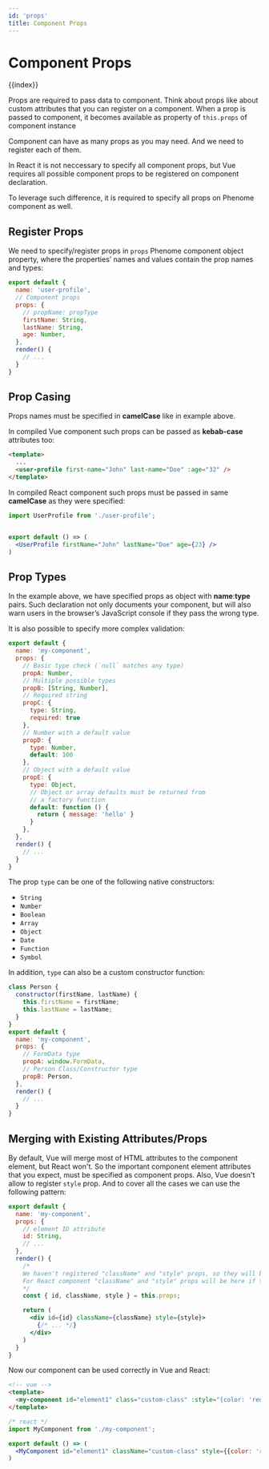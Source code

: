 ```yaml
---
id: 'props'
title: Component Props
---
```

# Component Props

{{index}}

Props are required to pass data to component. Think about props like about custom attributes that you can register on a component. When a prop is passed to component, it becomes available as property of `this.props` of component instance

Component can have as many props as you may need. And we need to register each of them.

<div class="important-note">
  <p>In React it is not neccessary to specify all component props, but Vue requires all possible component props to be registered on component declaration.</p>
  <p>To leverage such difference, it is required to specify all props on Phenome component as well.</p>
</div>

## Register Props

We need to specify/register props in `props` Phenome component object property, where the properties’ names and values contain the prop names and types:

```jsx
export default {
  name: 'user-profile',
  // Component props
  props: {
    // propName: propType
    firstName: String,
    lastName: String,
    age: Number,
  },
  render() {
    // ...
  }
}
```

## Prop Casing

Props names must be specified in **camelCase** like in example above.

In compiled Vue component such props can be passed as **kebab-case** attributes too:

```html
<template>
  ...
  <user-profile first-name="John" last-name="Doe" :age="32" />
</template>
```

In compiled React component such props must be passed in same **camelCase** as they were specified:

```jsx
import UserProfile from './user-profile';


export default () => (
  <UserProfile firstName="John" lastName="Doe" age={23} />
)
```

## Prop Types

In the example above, we have specified props as object with **name**:**type** pairs. Such declaration not only documents your component, but will also warn users in the browser’s JavaScript console if they pass the wrong type.

It is also possible to specify more complex validation:

```jsx
export default {
  name: 'my-component',
  props: {
    // Basic type check (`null` matches any type)
    propA: Number,
    // Multiple possible types
    propB: [String, Number],
    // Required string
    propC: {
      type: String,
      required: true
    },
    // Number with a default value
    propD: {
      type: Number,
      default: 100
    },
    // Object with a default value
    propE: {
      type: Object,
      // Object or array defaults must be returned from
      // a factory function
      default: function () {
        return { message: 'hello' }
      }
    },
  },
  render() {
    // ...
  }
}
```

The prop `type` can be one of the following native constructors:

* `String`
* `Number`
* `Boolean`
* `Array`
* `Object`
* `Date`
* `Function`
* `Symbol`

In addition, `type` can also be a custom constructor function:

```jsx
class Person {
  constructor(firstName, lastName) {
    this.firstName = firstName;
    this.lastName = lastName;
  }
}
export default {
  name: 'my-component',
  props: {
    // FormData type
    propA: window.FormData,
    // Person Class/Constructor type
    propB: Person,
  },
  render() {
    // ...
  }
}
```

## Merging with Existing Attributes/Props

By default, Vue will merge most of HTML attributes to the component element, but React won't. So the important component element attributes that you expect, must be specified as component props. Also, Vue doesn't allow to register `style` prop. And to cover all the cases we can use the following pattern:

```jsx
export default {
  name: 'my-component',
  props: {
    // element ID attribute
    id: String,
    // ...
  },
  render() {
    /*
    We haven't registered "className" and "style" props, so they will be ignored by Vue component and merged automatically to component element.
    For React component "className" and "style" props will be here if they passed.
    */
    const { id, className, style } = this.props;

    return (
      <div id={id} className={className} style={style}>
        {/* ... */}
      </div>
    )
  }
}
```

Now our component can be used correctly in Vue and React:

```html
<!-- vue -->
<template>
  <my-component id="element1" class="custom-class" :style="{color: 'red'}"></my-component>
</template>
```

```jsx
/* react */
import MyComponent from './my-component';

export default () => (
  <MyComponent id="element1" className="custom-class" style={{color: 'red'}}/>
)
```